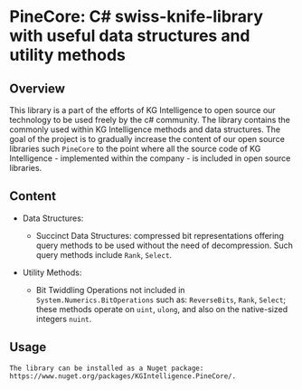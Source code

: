 ﻿# PineCore: C# swiss-knife-library with useful data structures and utility methods

## Overview

This library is a part of the efforts of KG Intelligence to open source our technology to be used freely by the c# community. The library contains the commonly used within KG Intelligence methods and data structures. The goal of the project is to gradually increase the content of our open source libraries such `PineCore` to the point where all the source code of KG Intelligence - implemented within the company - is included in open source libraries.

## Content

* Data Structures:
    * Succinct Data Structures: compressed bit representations offering query methods to be used without the need of decompression. Such query methods include `Rank`, `Select`.

* Utility Methods:
    * Bit Twiddling Operations not included in `System.Numerics.BitOperations` such as: `ReverseBits`,  `Rank`, `Select`; these methods operate on `uint`, `ulong`, and also on the native-sized integers `nuint`.


## Usage

    The library can be installed as a Nuget package: https://www.nuget.org/packages/KGIntelligence.PineCore/.
